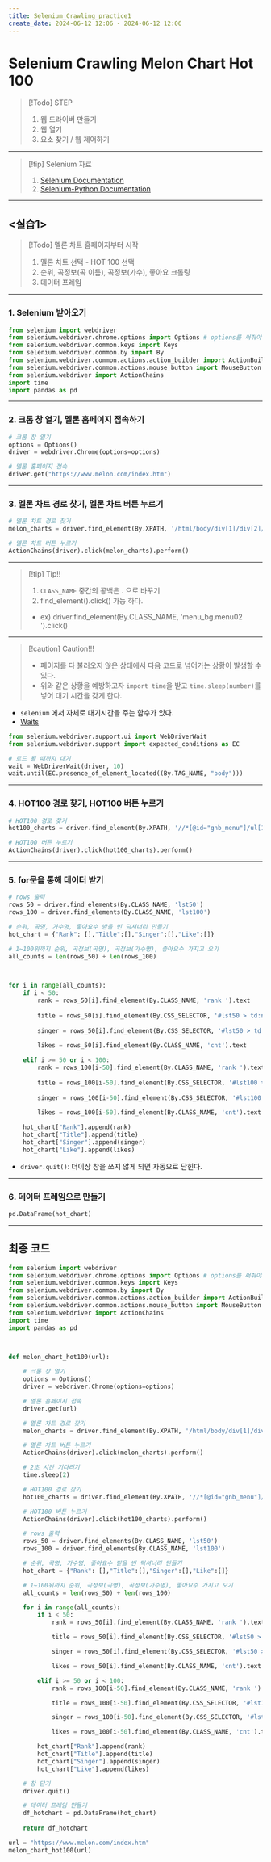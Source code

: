 ```yaml
---
title: Selenium_Crawling_practice1
create_date: 2024-06-12 12:06 - 2024-06-12 12:06
---
```

# Selenium Crawling Melon Chart Hot 100

>[!Todo] STEP
>1. 웹 드라이버 만들기
>2. 웹 열기
>3. 요소 찾기 / 웹 제어하기

---

>[!tip] Selenium 자료
>1. [Selenium Documentation](https://www.selenium.dev/documentation/)
>2. [Selenium-Python Documentation](https://selenium-python.readthedocs.io/index.html)

---
## <실습1>

>[!Todo] 멜론 차트 홈페이지부터 시작
>1. 멜론 차트 선택 - HOT 100 선택
>2. 순위, 곡정보(곡 이름), 곡정보(가수), 좋아요 크롤링
>3. 데이터 프레임

---
### 1. Selenium 받아오기

```python
from selenium import webdriver
from selenium.webdriver.chrome.options import Options # options를 써줘야 Chrome 사용가능한듯 하다.
from selenium.webdriver.common.keys import Keys
from selenium.webdriver.common.by import By
from selenium.webdriver.common.actions.action_builder import ActionBuilder
from selenium.webdriver.common.actions.mouse_button import MouseButton
from selenium.webdriver import ActionChains
import time
import pandas as pd
```

---
### 2. 크롬 창 열기, 멜론 홈페이지 접속하기

```python
# 크롬 창 열기
options = Options()
driver = webdriver.Chrome(options=options)

# 멜론 홈페이지 접속
driver.get("https://www.melon.com/index.htm")
```

---
### 3. 멜론 차트 경로 찾기, 멜론 차트 버튼 누르기

```python
# 멜론 차트 경로 찾기
melon_charts = driver.find_element(By.XPATH, '/html/body/div[1]/div[2]/div/div[2]/ul[1]/li[1]/a/span[2]')

# 멜론 차트 버튼 누르기
ActionChains(driver).click(melon_charts).perform()
```

---

>[!tip] Tip!!
>1. `CLASS_NAME` 중간의 공백은 . 으로 바꾸기
>2. find_element().click() 가능 하다.
>	- ex) driver.find_element(By.CLASS_NAME, 'menu_bg.menu02 ').click()

---

>[!caution] Caution!!!
>- 페이지를 다 불러오지 않은 상태에서 다음 코드로 넘어가는 상황이 발생할 수 있다.
>- 위와 같은 상황을 예방하고자 `import time`을 받고 `time.sleep(number)`를 넣어 대기 시간을 갖게 한다.

- `selenium` 에서 자체로 대기시간을 주는 함수가 있다.
- [Waits](https://selenium-python.readthedocs.io/waits.html)
```python
from selenium.webdriver.support.ui import WebDriverWait
from selenium.webdriver.support import expected_conditions as EC

# 로드 될 때까지 대기
wait = WebDriverWait(driver, 10)
wait.until(EC.presence_of_element_located((By.TAG_NAME, "body")))
```

---
### 4. HOT100 경로 찾기, HOT100 버튼 누르기

```python
# HOT100 경로 찾기
hot100_charts = driver.find_element(By.XPATH, '//*[@id="gnb_menu"]/ul[1]/li[1]/div/ul/li[2]/a/span')

# HOT100 버튼 누르기
ActionChains(driver).click(hot100_charts).perform()
```

---
### 5. for문을 통해 데이터 받기

```python
# rows 출력
rows_50 = driver.find_elements(By.CLASS_NAME, 'lst50')
rows_100 = driver.find_elements(By.CLASS_NAME, 'lst100')

# 순위, 곡명, 가수명, 좋아요수 받을 빈 딕셔너리 만들기
hot_chart = {"Rank": [],"Title":[],"Singer":[],"Like":[]}

# 1~100위까지 순위, 곡정보(곡명), 곡정보(가수명), 좋아요수 가지고 오기
all_counts = len(rows_50) + len(rows_100)

  

for i in range(all_counts):
    if i < 50:
        rank = rows_50[i].find_element(By.CLASS_NAME, 'rank ').text
        
        title = rows_50[i].find_element(By.CSS_SELECTOR, '#lst50 > td:nth-child(6) > div > div > div.ellipsis.rank01 > span > a').text
        
        singer = rows_50[i].find_element(By.CSS_SELECTOR, '#lst50 > td:nth-child(6) > div > div > div.ellipsis.rank02 > a').text
        
        likes = rows_50[i].find_element(By.CLASS_NAME, 'cnt').text

    elif i >= 50 or i < 100:
        rank = rows_100[i-50].find_element(By.CLASS_NAME, 'rank ').text
        
        title = rows_100[i-50].find_element(By.CSS_SELECTOR, '#lst100 > td:nth-child(6) > div > div > div.ellipsis.rank01 > span > a').text
        
        singer = rows_100[i-50].find_element(By.CSS_SELECTOR, '#lst100 > td:nth-child(6) > div > div > div.ellipsis.rank02 > a').text
        
        likes = rows_100[i-50].find_element(By.CLASS_NAME, 'cnt').text

    hot_chart["Rank"].append(rank)
    hot_chart["Title"].append(title)
    hot_chart["Singer"].append(singer)
    hot_chart["Like"].append(likes)
```

- `driver.quit()`: 더이상 창을 쓰지 않게 되면 자동으로 닫힌다.
---
### 6. 데이터 프레임으로 만들기

```python
pd.DataFrame(hot_chart)
```

---
## 최종 코드

```python
from selenium import webdriver
from selenium.webdriver.chrome.options import Options # options를 써줘야 Chrome 사용가능한듯 하다.
from selenium.webdriver.common.keys import Keys
from selenium.webdriver.common.by import By
from selenium.webdriver.common.actions.action_builder import ActionBuilder
from selenium.webdriver.common.actions.mouse_button import MouseButton
from selenium.webdriver import ActionChains
import time
import pandas as pd

  

def melon_chart_hot100(url):

    # 크롬 창 열기
    options = Options()
    driver = webdriver.Chrome(options=options)

    # 멜론 홈페이지 접속
    driver.get(url)

    # 멜론 차트 경로 찾기
    melon_charts = driver.find_element(By.XPATH, '/html/body/div[1]/div[2]/div/div[2]/ul[1]/li[1]/a/span[2]')

    # 멜론 차트 버튼 누르기
    ActionChains(driver).click(melon_charts).perform()

    # 2초 시간 기다리기
    time.sleep(2)

    # HOT100 경로 찾기
    hot100_charts = driver.find_element(By.XPATH, '//*[@id="gnb_menu"]/ul[1]/li[1]/div/ul/li[2]/a/span')

    # HOT100 버튼 누르기
    ActionChains(driver).click(hot100_charts).perform()

    # rows 출력
    rows_50 = driver.find_elements(By.CLASS_NAME, 'lst50')
    rows_100 = driver.find_elements(By.CLASS_NAME, 'lst100')

    # 순위, 곡명, 가수명, 좋아요수 받을 빈 딕셔너리 만들기
    hot_chart = {"Rank": [],"Title":[],"Singer":[],"Like":[]}

    # 1~100위까지 순위, 곡정보(곡명), 곡정보(가수명), 좋아요수 가지고 오기
    all_counts = len(rows_50) + len(rows_100)

    for i in range(all_counts):
        if i < 50:
            rank = rows_50[i].find_element(By.CLASS_NAME, 'rank ').text

            title = rows_50[i].find_element(By.CSS_SELECTOR, '#lst50 > td:nth-child(6) > div > div > div.ellipsis.rank01 > span > a').text

            singer = rows_50[i].find_element(By.CSS_SELECTOR, '#lst50 > td:nth-child(6) > div > div > div.ellipsis.rank02 > a').text

            likes = rows_50[i].find_element(By.CLASS_NAME, 'cnt').text

        elif i >= 50 or i < 100:
            rank = rows_100[i-50].find_element(By.CLASS_NAME, 'rank ').text

            title = rows_100[i-50].find_element(By.CSS_SELECTOR, '#lst100 > td:nth-child(6) > div > div > div.ellipsis.rank01 > span > a').text

            singer = rows_100[i-50].find_element(By.CSS_SELECTOR, '#lst100 > td:nth-child(6) > div > div > div.ellipsis.rank02 > a').text

            likes = rows_100[i-50].find_element(By.CLASS_NAME, 'cnt').text

        hot_chart["Rank"].append(rank)
        hot_chart["Title"].append(title)
        hot_chart["Singer"].append(singer)
        hot_chart["Like"].append(likes)

    # 창 닫기
    driver.quit()

    # 데이터 프레임 만들기
    df_hotchart = pd.DataFrame(hot_chart)
    
    return df_hotchart

url = "https://www.melon.com/index.htm"
melon_chart_hot100(url)
```